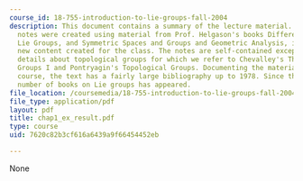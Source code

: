 ```yaml
---
course_id: 18-755-introduction-to-lie-groups-fall-2004
description: This document contains a summary of the lecture material. These lecture
  notes were created using material from Prof. Helgason's books Differential Geometry,
  Lie Groups, and Symmetric Spaces and Groups and Geometric Analysis, intermixed with
  new content created for the class. The notes are self-contained except for some
  details about topological groups for which we refer to Chevalley's Theory of Lie
  Groups I and Pontryagin's Topological Groups. Documenting the material from the
  course, the text has a fairly large bibliography up to 1978. Since then, a huge
  number of books on Lie groups has appeared.
file_location: /coursemedia/18-755-introduction-to-lie-groups-fall-2004/7620c82b3cf616a6439a9f66454452eb_chap1_ex_result.pdf
file_type: application/pdf
layout: pdf
title: chap1_ex_result.pdf
type: course
uid: 7620c82b3cf616a6439a9f66454452eb

---
```

None